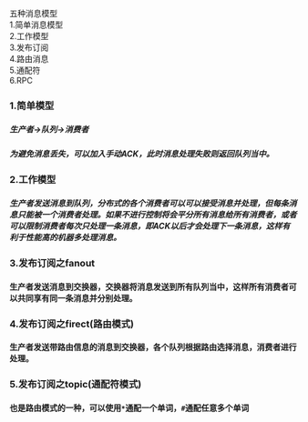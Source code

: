 五种消息模型  
1.简单消息模型  
2.工作模型  
3.发布订阅  
4.路由消息  
5.通配符  
6.RPC



### 1.简单模型
##### 生产者->队列->消费者
##### 为避免消息丢失，可以加入手动ACK，此时消息处理失败则返回队列当中。

### 2.工作模型
##### 生产者发送消息到队列，分布式的各个消费者可以可以接受消息并处理，但每条消息只能被一个消费者处理。如果不进行控制将会平分所有消息给所有消费者，或者可以限制消费者每次只处理一条消息，即ACK以后才会处理下一条消息，这样有利于性能高的机器多处理消息。

### 3.发布订阅之fanout
#### 生产者发送消息到交换器，交换器将消息发送到所有队列当中，这样所有消费者可以共同享有同一条消息并分别处理。

### 4.发布订阅之firect(路由模式)
#### 生产者发送带路由信息的消息到交换器，各个队列根据路由选择消息，消费者进行处理。

### 5.发布订阅之topic(通配符模式)
#### 也是路由模式的一种，可以使用`*`通配一个单词，`#`通配任意多个单词
